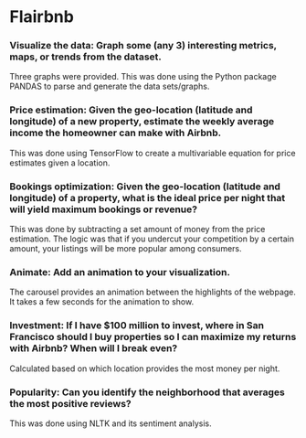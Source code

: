 # Flairbnb

### Visualize the data: Graph some (any 3) interesting metrics, maps, or trends from the dataset.
Three graphs were provided. This was done using the Python package PANDAS to parse and generate the data sets/graphs. 

### Price estimation: Given the geo-location (latitude and longitude) of a new property, estimate the weekly average income the homeowner can make with Airbnb.
This was done using TensorFlow to create a multivariable equation for price estimates given a location.

### Bookings optimization: Given the geo-location (latitude and longitude) of a property, what is the ideal price per night that will yield maximum bookings or revenue?
This was done by subtracting a set amount of money from the price estimation. The logic was that if you undercut your competition by a certain amount, your listings will be more popular among consumers.

### Animate: Add an animation to your visualization.
The carousel provides an animation between the highlights of the webpage. It takes a few seconds for the animation to show.

### Investment: If I have $100 million to invest, where in San Francisco should I buy properties so I can maximize my returns with Airbnb? When will I break even?
Calculated based on which location provides the most money per night.

### Popularity: Can you identify the neighborhood that averages the most positive reviews?
This was done using NLTK and its sentiment analysis. 
